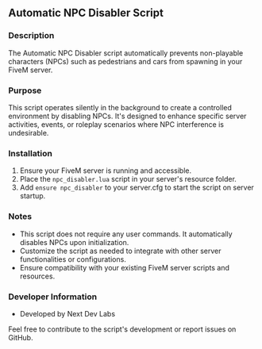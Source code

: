 ## Automatic NPC Disabler Script

### Description

The Automatic NPC Disabler script automatically prevents non-playable characters (NPCs) such as pedestrians and cars from spawning in your FiveM server.

### Purpose

This script operates silently in the background to create a controlled environment by disabling NPCs. It's designed to enhance specific server activities, events, or roleplay scenarios where NPC interference is undesirable.

### Installation

1. Ensure your FiveM server is running and accessible.
2. Place the `npc_disabler.lua` script in your server's resource folder.
3. Add `ensure npc_disabler` to your server.cfg to start the script on server startup.

### Notes

- This script does not require any user commands. It automatically disables NPCs upon initialization.
- Customize the script as needed to integrate with other server functionalities or configurations.
- Ensure compatibility with your existing FiveM server scripts and resources.

### Developer Information

- Developed by Next Dev Labs

Feel free to contribute to the script's development or report issues on GitHub.
